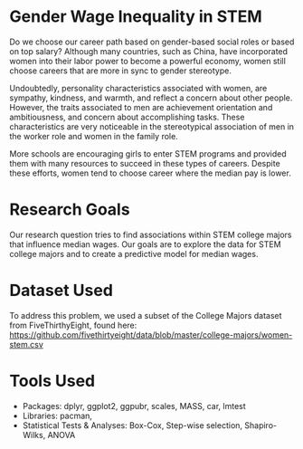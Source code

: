 # Gender Wage Inequality in STEM

Do we choose our career path based on gender-based social roles or based on top salary? Although many countries, such as China, have incorporated women into their labor power to become a powerful economy, women still choose careers that are more in sync to gender stereotype. 

Undoubtedly, personality characteristics associated with women, are sympathy, kindness, and warmth, and reflect a concern about other people. However, the traits associated to men are achievement orientation and ambitiousness, and concern about accomplishing tasks. These characteristics are very noticeable in the stereotypical association of men in the worker role and women in the family role. 

More schools are encouraging girls to enter STEM programs and provided them with many resources to succeed in these types of careers. Despite these efforts, women tend to choose career where the median pay is lower.

# Research Goals

Our research question tries to find associations within STEM college majors that influence median wages. Our goals are to explore the data for STEM college majors and to create a predictive model for median wages.

# Dataset Used

To address this problem, we used a subset of the College Majors dataset from FiveThirthyEight, found here: https://github.com/fivethirtyeight/data/blob/master/college-majors/women-stem.csv

# Tools Used

* Packages: dplyr, ggplot2, ggpubr, scales, MASS, car, lmtest
* Libraries: pacman,
* Statistical Tests & Analyses: Box-Cox, Step-wise selection, Shapiro-Wilks, ANOVA
